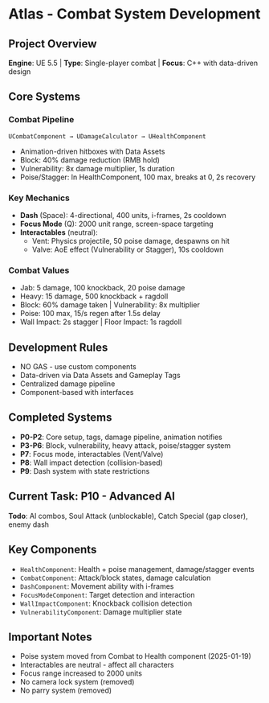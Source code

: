 # Atlas - Combat System Development

## Project Overview
**Engine**: UE 5.5 | **Type**: Single-player combat | **Focus**: C++ with data-driven design

## Core Systems

### Combat Pipeline
`UCombatComponent → UDamageCalculator → UHealthComponent`
- Animation-driven hitboxes with Data Assets
- Block: 40% damage reduction (RMB hold)
- Vulnerability: 8x damage multiplier, 1s duration
- Poise/Stagger: In HealthComponent, 100 max, breaks at 0, 2s recovery

### Key Mechanics
- **Dash** (Space): 4-directional, 400 units, i-frames, 2s cooldown
- **Focus Mode** (Q): 2000 unit range, screen-space targeting
- **Interactables** (neutral):
  - Vent: Physics projectile, 50 poise damage, despawns on hit
  - Valve: AoE effect (Vulnerability or Stagger), 10s cooldown

### Combat Values
- Jab: 5 damage, 100 knockback, 20 poise damage
- Heavy: 15 damage, 500 knockback + ragdoll
- Block: 60% damage taken | Vulnerability: 8x multiplier
- Poise: 100 max, 15/s regen after 1.5s delay
- Wall Impact: 2s stagger | Floor Impact: 1s ragdoll

## Development Rules
- NO GAS - use custom components
- Data-driven via Data Assets and Gameplay Tags
- Centralized damage pipeline
- Component-based with interfaces

## Completed Systems
- **P0-P2**: Core setup, tags, damage pipeline, animation notifies
- **P3-P6**: Block, vulnerability, heavy attack, poise/stagger system
- **P7**: Focus mode, interactables (Vent/Valve)
- **P8**: Wall impact detection (collision-based)
- **P9**: Dash system with state restrictions

## Current Task: P10 - Advanced AI
**Todo**: AI combos, Soul Attack (unblockable), Catch Special (gap closer), enemy dash

## Key Components
- `HealthComponent`: Health + poise management, damage/stagger events
- `CombatComponent`: Attack/block states, damage calculation
- `DashComponent`: Movement ability with i-frames
- `FocusModeComponent`: Target detection and interaction
- `WallImpactComponent`: Knockback collision detection
- `VulnerabilityComponent`: Damage multiplier state

## Important Notes
- Poise system moved from Combat to Health component (2025-01-19)
- Interactables are neutral - affect all characters
- Focus range increased to 2000 units
- No camera lock system (removed)
- No parry system (removed)